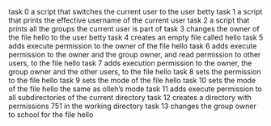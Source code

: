 task 0 a script that switches the current user to the user betty
task 1 a script that prints the effective username of the current user
task 2  a script that prints all the groups the current user is part of
task 3 changes the owner of the file hello to the user betty
task 4 creates an empty file called hello
task 5 adds execute permission to the owner of the file hello
task 6 adds execute permission to the owner and the group owner, and read permission to other users, to the file hello
task 7 adds execution permission to the owner, the group owner and the other users, to the file hello
task 8 sets the permission to the file hello
task 9  sets the mode of the file hello
task 10 sets the mode of the file hello the same as olleh’s mode
task 11 adds execute permission to all subdirectories of the current directory
task 12 creates a directory with permissions 751 in the working directory
task 13 changes the group owner to school for the file hello
